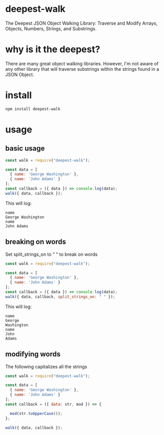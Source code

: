 # deepest-walk
The Deepest JSON Object Walking Library: Traverse and Modify Arrays, Objects, Numbers, Strings, and Substrings.

# why is it the deepest?
There are many great object walking libraries.  However, I'm not aware of any other library that will traverse substrings within the strings found in a JSON Object.

# install
```bash
npm install deepest-walk
```

# usage
## basic usage
```javascript
const walk = require("deepest-walk");

const data = [
  { name: 'George Washington' },
  { name: 'John Adams' }
];
const callback = ({ data }) => console.log(data);
walk({ data, callback });
```
This will log:
```
name
George Washington
name
John Adams
```

## breaking on words
Set split_strings_on to " " to break on words
```javascript
const walk = require("deepest-walk");

const data = [
  { name: 'George Washington' },
  { name: 'John Adams' }
];
const callback = ({ data }) => console.log(data);
walk({ data, callback, split_strings_on: " " });
```
This will log:
```
name
George
Washington
name
John
Adams
```

## modifying words
The following capitalizes all the strings
```javascript
const walk = require("deepest-walk");

const data = [
  { name: 'George Washington' },
  { name: 'John Adams' }
];
const callback = ({ data: str, mod }) => {

  mod(str.toUpperCase());
};

walk({ data, callback });
```

